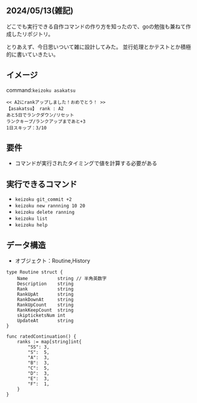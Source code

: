 ## 2024/05/13(雑記)

どこでも実行できる自作コマンドの作り方を知ったので、goの勉強も兼ねて作成したリポジトリ。

とりあえず、今日思いついて雑に設計してみた。
並行処理とかテストとか積極的に書いていきたい。

## イメージ

command:`keizoku asakatsu`
```
<< A2にrankアップしました！おめでとう！ >>
【asakatsu】 rank : A2
あと5日でランクダウン/リセット
ランクキープ/ランクアップまであと+3
1日スキップ：3/10
```

## 要件

- コマンドが実行されたタイミングで値を計算する必要がある

## 実行できるコマンド
- `keizoku git_commit +2`
- `keizoku new rannning 10 20`
- `keizoku delete ranning`
- `keizoku list`
- `keizoku help`

## データ構造
- オブジェクト：Routine,History
```
type Routine struct {
	Name           string // 半角英数字
	Description    string
	Rank           string
	RankUpAt       string
	RankDownAt     string
	RankUpCount    string
	RankKeepCount  string
	skipticketsNum int
	UpdateAt       string
}

func ratedContinuation() {
	ranks := map[string]int{
		"SS": 3,
		"S":  5,
		"A":  3,
		"B":  3,
		"C":  5,
		"D":  3,
		"E":  3,
		"F":  1,
	}
}
```